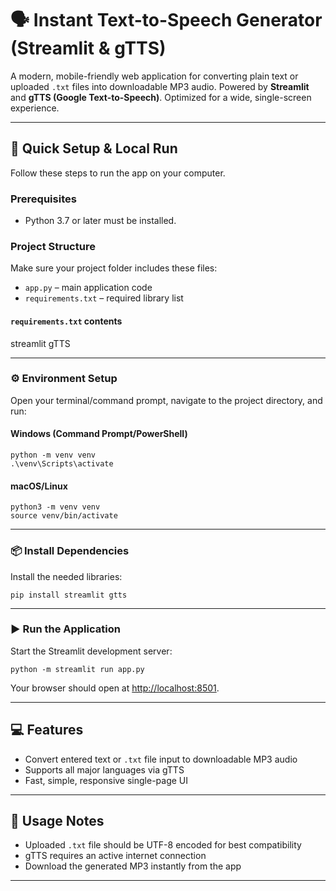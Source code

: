 # 🗣️ Instant Text-to-Speech Generator (Streamlit & gTTS)

A modern, mobile-friendly web application for converting plain text or uploaded `.txt` files into downloadable MP3 audio. Powered by **Streamlit** and **gTTS (Google Text-to-Speech)**. Optimized for a wide, single-screen experience.

---

## 🚀 Quick Setup & Local Run

Follow these steps to run the app on your computer.

### Prerequisites

- Python 3.7 or later must be installed.

### Project Structure

Make sure your project folder includes these files:

- `app.py` – main application code
- `requirements.txt` – required library list

#### `requirements.txt` contents
streamlit
gTTS

---

### ⚙️ Environment Setup

Open your terminal/command prompt, navigate to the project directory, and run:

#### Windows (Command Prompt/PowerShell)
```
python -m venv venv
.\venv\Scripts\activate
```

#### macOS/Linux
```
python3 -m venv venv
source venv/bin/activate
```

---

### 📦 Install Dependencies

Install the needed libraries:
```
pip install streamlit gtts
```

---

### ▶️ Run the Application

Start the Streamlit development server:
```
python -m streamlit run app.py
```

Your browser should open at [http://localhost:8501](http://localhost:8501).

---

## 💻 Features

- Convert entered text or `.txt` file input to downloadable MP3 audio
- Supports all major languages via gTTS
- Fast, simple, responsive single-page UI

---

## 📝 Usage Notes

- Uploaded `.txt` file should be UTF-8 encoded for best compatibility
- gTTS requires an active internet connection
- Download the generated MP3 instantly from the app

---